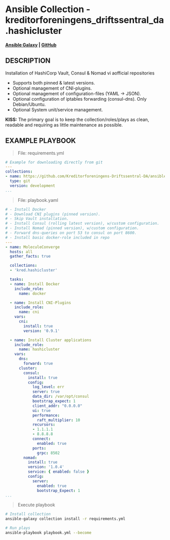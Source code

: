 # Ansible Collection - kreditorforeningens_driftssentral_da.hashicluster

**[Ansible Galaxy](https://galaxy.ansible.com/kds_rune/hashicluster) | [GitHub](https://github.com/Kreditorforeningens-Driftssentral-DA/ansible-collection-hashicluster)**

## DESCRIPTION
Installation of HashiCorp Vault, Consul & Nomad vi aofficial repositories

  * Supports both pinned & latest versions.
  * Optional management of CNI-plugins.
  * Optional management of configuration-files (YAML -> JSON).
  * Optional configuration of iptables forwarding (consul-dns). Only Debian/Ubuntu.
  * Optional System unit/service management.

**KISS:** The primary goal is to keep the collection/roles/plays as clean, readable and requiring as little maintenance as possible.

## EXAMPLE PLAYBOOK
> File: requirements.yml
```yaml
# Example for downloading directly from git
---
collections:
- name: https://github.com/Kreditorforeningens-Driftssentral-DA/ansible-collection-hashicluster.git
  type: git
  version: development
...
```

> File: playbook.yaml
```yaml
# - Install Docker
# - Download CNI plugins (pinned version).
# - Skip Vault installation.
# - Install Consul (rolling latest version), w/custom configuration.
# - Install Nomad (pinned version), w/custom configuration.
# - Forward dns-queries on port 53 to consul on port 8600.
# - Install basic docker-role included in repo
---
- name: MoleculeConverge
  hosts: all
  gather_facts: true

  collections:
  - 'kred.hashicluster'

  tasks:
  - name: Install Docker
    include_role:
      name: docker

  - name: Install CNI-Plugins
    include_role:
      name: cni
    vars:
      cni:
        install: true
        version: '0.9.1'

  - name: Install Cluster applications
    include_role:
      name: hashicluster
    vars:
      dns:
        forward: true
      cluster:
        consul:
          install: true
          config:
            log_level: err
            server: true
            data_dir: /var/opt/consul
            bootstrap_expect: 1
            client_addr: "0.0.0.0"
            ui: true
            performance:
              raft_multiplier: 10
            recursors:
            - 1.1.1.1
            - 8.8.8.8
            connect:
              enabled: true
            ports:
              grpc: 8502
        nomad:
          install: true
          version: '1.0.4'
          service: { enabled: false }
          config:
            server:
              enabled: true
              bootstrap_Expect: 1
...
```

> Execute playbook
```bash
# Install collection
ansible-galaxy collection install -r requirements.yml

# Run plays
ansible-playbook playbook.yml --become
```


